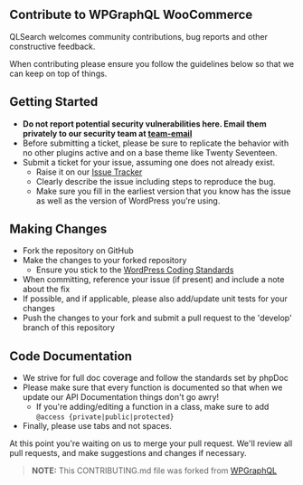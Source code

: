 ## Contribute to WPGraphQL WooCommerce

QLSearch welcomes community contributions, bug reports and other constructive feedback.

When contributing please ensure you follow the guidelines below so that we can keep on top of things.

## Getting Started

* __Do not report potential security vulnerabilities here. Email them privately to our security team at 
[team-email](mailto:team-email)__
* Before submitting a ticket, please be sure to replicate the behavior with no other plugins active and on a base theme like Twenty Seventeen.
* Submit a ticket for your issue, assuming one does not already exist.
  * Raise it on our [Issue Tracker](https://github.com/funkhaus/ql-search/issues)
  * Clearly describe the issue including steps to reproduce the bug.
  * Make sure you fill in the earliest version that you know has the issue as well as the version of WordPress you're using.

## Making Changes

* Fork the repository on GitHub
* Make the changes to your forked repository
  * Ensure you stick to the [WordPress Coding Standards](https://codex.wordpress.org/WordPress_Coding_Standards)
* When committing, reference your issue (if present) and include a note about the fix
* If possible, and if applicable, please also add/update unit tests for your changes
* Push the changes to your fork and submit a pull request to the 'develop' branch of this repository

## Code Documentation

* We strive for full doc coverage and follow the standards set by phpDoc
* Please make sure that every function is documented so that when we update our API Documentation things don't go awry!
    * If you're adding/editing a function in a class, make sure to add `@access {private|public|protected}`
* Finally, please use tabs and not spaces.

At this point you're waiting on us to merge your pull request. We'll review all pull requests, and make suggestions and changes if necessary.

> **NOTE:** This CONTRIBUTING.md file was forked from [WPGraphQL](https://github.com/wp-graphql/wp-graphql/blob/master/CONTRIBUTING.md)